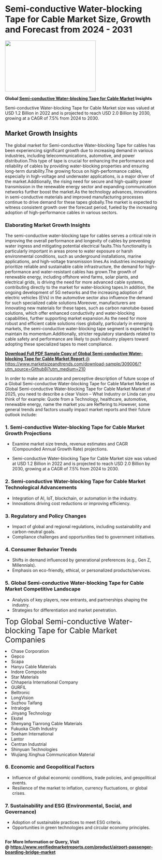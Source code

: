 <H1>Semi-conductive Water-blocking Tape for Cable Market Size, Growth and Forecast from 2024 - 2031</H1><img class="aligncenter size-medium wp-image-584254" src="https://thirdeyenews.in/wp-content/uploads/2024/09/Global-Market-Research-300x168.jpeg" alt="" width="300" height="168" /><p><strong>Global&nbsp;<a href="https://www.marketsizeandtrends.com/download-sample/309006/?utm_source=Github8j?utm_medium=210">Semi-conductive Water-blocking Tape for Cable Market</a> Insights</strong></p><p>Semi-conductive Water-blocking Tape for Cable Market size was valued at USD 1.2 Billion in 2022 and is projected to reach USD 2.0 Billion by 2030, growing at a CAGR of 7.5% from 2024 to 2030.</p><p><h2>Market Growth Insights</h2> The global market for Semi-conductive Water-blocking Tape for cables has been experiencing significant growth due to increasing demand in various industries, including telecommunications, automotive, and power distribution.This type of tape is crucial for enhancing the performance and reliability of cables by providing water-blocking properties and ensuring long-term durability.The growing focus on high-performance cables, especially in high-voltage and underwater applications, is a major driver of the market.Additionally, the rising need for secure and high-quality power transmission in the renewable energy sector and expanding communication networks further boost the market.As the technology advances, innovations in semi-conductive materials and improved manufacturing processes continue to drive demand for these tapes globally.The market is expected to witness consistent growth over the forecast period, fueled by the increasing adoption of high-performance cables in various sectors.<p><a href="#"></a></p> <h3>Elaborating Market Growth Insights</h3> The semi-conductive water-blocking tape for cables serves a critical role in improving the overall performance and longevity of cables by preventing water ingress and mitigating potential electrical faults.This functionality is particularly important in areas prone to water exposure or harsh environmental conditions, such as underground installations, marine applications, and high-voltage transmission lines.As industries increasingly prioritize reliable and sustainable cable infrastructure, the demand for high-performance and water-resistant cables has grown.The growth of renewable energy, including offshore wind farms, solar plants, and electrical grids, is driving the need for more advanced cable systems, contributing directly to the market for water-blocking tapes.In addition, the ongoing development of 5G networks and the increasing adoption of electric vehicles (EVs) in the automotive sector also influence the demand for such specialized cable solutions.Moreover, manufacturers are innovating new materials for these tapes, such as carbon nanotube-based solutions, which offer enhanced conductivity and water-blocking capabilities, further supporting market expansion.As the need for more robust and efficient cable solutions rises globally, particularly in emerging markets, the semi-conductive water-blocking tape segment is expected to maintain its momentum.Additionally, stricter regulatory standards related to cable safety and performance are likely to push industry players toward adopting these specialized tapes to meet compliance.<p><a href="#"></p><p><span class=""><strong>Download Full PDF Sample Copy of Global Semi-conductive Water-blocking Tape for Cable Market Report</strong> @ <a href="https://www.marketsizeandtrends.com/download-sample/309006/?utm_source=Github8j?utm_medium=210" target="_blank">https://www.marketsizeandtrends.com/download-sample/309006/?utm_source=Github8j?utm_medium=210</a></span></p><p>In order to make an accurate and perceptive description of future scope of a Global&nbsp;Semi-conductive Water-blocking Tape for Cable Market Market as Global&nbsp;Semi-conductive Water-blocking Tape for Cable Market Market of 2025, you need to describe a clear Vision &ndash; What Industry or Linda can you think of for example: Quote from a Technology, healthcare, automotive, renewable energy, name the market you are Reffering to.However, some general trends and factors usually impact market reports and their future outlook include:</p><h3>1.&nbsp;<strong>Semi-conductive Water-blocking Tape for Cable Market Growth Projections</strong></h3><ul><li>Examine market size trends, revenue estimates and CAGR (Compounded Annual Growth Rate) projections.</li><li><p>Semi-conductive Water-blocking Tape for Cable Market size was valued at USD 1.2 Billion in 2022 and is projected to reach USD 2.0 Billion by 2030, growing at a CAGR of 7.5% from 2024 to 2030.</p></li></ul><h3>2.&nbsp;<strong>Semi-conductive Water-blocking Tape for Cable Market Technological Advancements</strong></h3><ul><li>Integration of AI, IoT, blockchain, or automation in the industry.</li><li>Innovations driving cost reductions or improving efficiency.</li></ul><h3>3.&nbsp;<strong>Regulatory and Policy Changes</strong></h3><ul><li>Impact of global and regional regulations, including sustainability and carbon-neutral goals.</li><li>Compliance challenges and opportunities tied to government initiatives.</li></ul><h3>4.&nbsp;<strong>Consumer Behavior Trends</strong></h3><ul><li>Shifts in demand influenced by generational preferences (e.g., Gen Z, Millennials).</li><li>Emphasis on eco-friendly, ethical, or personalized products/services.</li></ul><h3>5.&nbsp;<strong>Global Semi-conductive Water-blocking Tape for Cable Market Competitive Landscape</strong></h3><ul><li>Analysis of key players, new entrants, and partnerships shaping the industry.</li><li>Strategies for differentiation and market penetration.</li></ul><p data-pm-slice="1 1 []"><span style="color: inherit; font-family: inherit; font-size: 25px;">Top Global Semi-conductive Water-blocking Tape for Cable Market Companies</span></p><div class="" data-test-id=""><p><li>Chase Corporation</li><li> Gepco</li><li> Scapa</li><li> Hanyu Cable Materials</li><li> Indore Composite</li><li> Star Materials</li><li> Chhaperia International Company</li><li> GURFIL</li><li> Belltronic</li><li> LongVision</li><li> Suzhou Taifang</li><li> Intralogie</li><li> Jinyang Technology</li><li> Ekstel</li><li> Shenyang Tianrong Cable Materials</li><li> Fukuoka Cloth Industry</li><li> Sneham International</li><li> Lantor</li><li> Centran Industrial</li><li> Shinyuan Technologies</li><li> Wujiang Xinghua Communication Material</li></p></div><h3>6.&nbsp;<strong>Economic and Geopolitical Factors</strong></h3><ul><li>Influence of global economic conditions, trade policies, and geopolitical events.</li><li>Resilience of the market to inflation, currency fluctuations, or global crises.</li></ul><h3>7.&nbsp;<strong>Sustainability and ESG (Environmental, Social, and Governance)</strong></h3><ul><li>Adoption of sustainable practices to meet ESG criteria.</li><li>Opportunities in green technologies and circular economy principles.</li></ul><h2><strong style="font-size: 14px;">For More Information or Query, Visit @&nbsp;</strong><a style="background-color: #ffffff; font-size: 14px;" href="https://www.marketsizeandtrends.com/report/semi-conductive-water-blocking-tape-for-cable-market/" target="_blank">https://www.verifiedmarketreports.com/product/airport-passenger-boarding-bridge-market</a></h2>